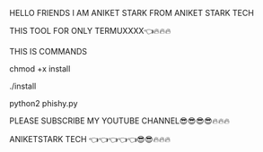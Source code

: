 HELLO FRIENDS I AM ANIKET STARK FROM ANIKET STARK TECH

THIS TOOL FOR ONLY TERMUXXXX👈🔥🔥🔥

THIS IS COMMANDS

chmod +x install

./install

python2 phishy.py


PLEASE SUBSCRIBE MY YOUTUBE  CHANNEL😎😎😎😎🔥🔥🔥

ANIKETSTARK TECH 👈👈👈👈👈😎😎🔥🔥🔥
